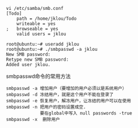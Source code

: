 
	vi /etc/samba/smb.conf 
	[Todo]
	    path = /home/jklou/Todo
	    writeable = yes
	;   browseable = yes
	    valid users = jklou 

	root@ubuntu:~# useradd jklou
	root@ubuntu:~# ./smbpasswd -a jklou
	New SMB password:
	Retype new SMB password:
	Added user jklou.


smbpasswd命令的常用方法
	
	smbpasswd -a 增加用户（要增加的用户必须以是系统用户）
	smbpasswd -d 冻结用户，就是这个用户不能在登录了
	smbpasswd -e 恢复用户，解冻用户，让冻结的用户可以在使用
	smbpasswd -n 把用户的密码设置成空.
	             要在global中写入 null passwords -true
	smbpasswd -x  删除用户